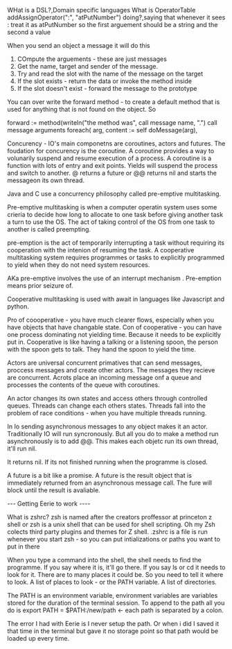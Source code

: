 WHat is a DSL?,Domain specific languages
What is OperatorTable addAssignOperator(":", "atPutNumber") doing?,saying that whenever it sees : treat it as atPutNumber so the first arguement should be a string and the second a value

When you send an object a message it will do this
1) COmpute the arguements - these are just messages
2) Get the name, target and sender of the message.
3) Try and read the slot with the name of the message on the target
4) If the slot exists - return the data or invoke the method inside
5) If the slot doesn't exist - forward the message to the prototype

You can over write the forward method - to create a default method that is used for anything that is not found on the object.
So

forward := method(writeln("the method was", call message name, ".")
                  call message arguments foreach(
		     arg,
		     content := self doMessage(arg),

Concurency - IO's main componetns are coroutines, actors and futures.
The foudation for concurency is the coroutine. A coroutine provides a way to volunarily suspend and resume execution of a process.
A coroutine is a function with lots of entry and exit points. Yields will suspend the process and switch to another.
@ returns a future or @@ returns nil and starts the messageon its own thread.

Java and C use a concurrency philosophy called pre-emptive multitasking.

Pre-emptive multitasking is when a computer operatin system uses some crieria to decide how long to allocate to one task before giving another task a turn to use the OS. The act of taking control of the OS from one task to another is called preempting.

pre-emption is the act of temporarily interrupting a task without requiring its cooperation with the intenion of resuming the task.
A cooperative multitasking system requires programmes or tasks to explicitly programmed to yield when they do not need system resources.

AKa pre-emptive involves the use of an interrupt mechanism .
Pre-emption means prior seizure of.

Cooperative multitasking is used with await in languages like Javascript and python.

Pro of coooperative - you have much clearer flows, especially when you have objects that have changable state.
Con of cooperative - you can have one process dominating not yielding time. Because it needs to be explicitly put in.
Cooperative is like having a talking or a listening spoon, the person with the spoon gets to talk. They hand the spoon to yield the time.

Actors are universal concurrent primatives that can send messages, proccess messages and create other actors. The messages they recieve are concurrent. Acrots place an incoming message onf a queue and processes the contents of the queue with coroutines.

An actor changes its own states and access others through controlled queues.
Threads can change each others states. Threads fall into the problem of race conditions - when you have multiple threads running.

In Io sending asynchronous messages to any object makes it an actor.
Traditionally IO will run syncronously. But all you do to make a method run asynchronously is to add @@. This makes each objetc run its own thread, it'll run nil.

It returns nil. If its not finished running when the programme is closed.



A future is a bit like a promise. A future is the result object that is immediately returned from an asynchronous message call.
The fure will block until the result is avaliable.


--- Getting Eerie to work ----

What is zshrc?
zsh is named after the creators proffessor at princeton
z shell or zsh is a unix shell that can be used for shell scripting.
Oh my Zsh colects third party plugins and themes for Z shell.
.zshrc is a file is run whenever you start zsh  - so you can put intializations or paths you want to put in there

When you type a command into the shell, the shell needs to find the programme. If you say where it is, it'll go there.
If you say ls or cd it needs to look for it. There are to many places it could be. So you need to tell it where to look.
A list of places to look - or the PATH variable. A list of directories.

The PATH is an environment variable, environment variables are variables stored for the duration of the terminal session.
To append to the path all you do is export PATH = $PATH:/new/path  <- each path is separated by a colon.

The error I had with Eerie is I never setup the path. Or when i did I saved it that time in the terminal but gave it no storage point so that path would be loaded up every time.
